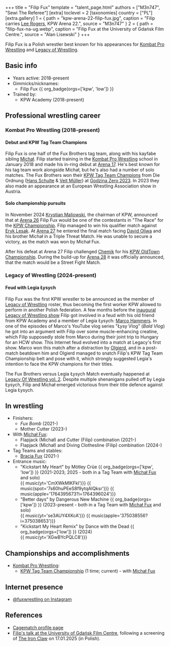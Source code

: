 +++
title = "Filip Fux"
template = "talent_page.html"
authors = ["M3n747", "Sewi The Referee"]
[extra]
toclevel = 2
[taxonomies]
country = ["PL"]
[extra.gallery]
1 = { path = "kpw-arena-22-filip-fux.jpg", caption = "Filip carries [Lee Rogers](@/w/lee-rogers.md), KPW Arena 22.", source = "M3n747" }
2 = { path = "filip-fux-na-ug.webp", caption = "Filip Fux at the University of Gdańsk Film Centre.", source = "Alan Lisewski" }
+++

Filip Fux is a Polish wrestler best known for his appearances for [Kombat Pro Wrestling](@/o/kpw.md) and [Legacy of Wrestling](@/o/low.md).

## Basic info

* Years active: 2018-present
* Gimmicks/nicknames:
  - Filip Fux {{ org_badge(orgs=['kpw', 'low']) }}
* Trained by:
  - KPW Academy (2018-present)

## Professional wrestling career

### Kombat Pro Wrestling (2018-present)

#### Debut and KPW Tag Team Champions

Filip Fux is one half of the Fux Brothers tag team, along with his kayfabe sibling [Michał](@/w/michal-fux.md). Filip started training in the [Kombat Pro Wrestling](@/o/kpw.md) school in January 2018 and made his in-ring debut at [Arena 17](@/e/kpw/2021-08-21-kpw-arena-17.md). He's best known for his tag team work alongside Michał, but he's also had a number of solo matches.
The Fux Brothers won their [KPW Tag Team Champions](@/c/kpw-tag-team-championship.md) from Die Ordnung ([Hans Schulte](@/w/hans-schulte.md) & [Veit Müller](@/w/veit-mueller.md)) at [Godzina Zero 2023](2023-08-18-kpw-godzina-zero-2023.md). In 2023 they also made an appearance at an European Wrestling Association show in Austria. 

#### Solo championship pursuits

In November 2024 [Krystian Maliowski](@/w/krystian-malinowski.md), the chairman of KPW, announced that at [Arena 26](@/e/kpw/2024-11-15-kpw-arena-26.md) Filip Fux would be one of the contestants in "The Race" for the [KPW Championship](@/c/kpw-championship.md). Filip managed to win his qualifier match against [Eryk Lesak](@/w/eryk-lesak.md). At [Arena 27](@/e/kpw/2025-01-24-kpw-arena-27.md) he entered the final match facing [David Oliwa](@/w/david-oliwa.md) and his brother Michał in a Triple Threat Match. He was unable to secure a victory, as the match was won by Michał Fux.

After his defeat at Arena 27 Filip challenged [Chemik](@/w/chemik.md) for his [KPW OldTown Championship](@/c/kpw-old-town-championship.md). During the build-up for [Arena 28](@/e/kpw/2025-04-11-kpw-arena-28.md) it was officially announced, that the match would be a Street Fight Match.

### Legacy of Wrestling (2024-present)

#### Feud with Legia Łysych

Filip Fux was the first KPW wrestler to be announced as the member of [Legacy of Wrestling](@/o/low.md) roster, thus becoming the first worker KPW allowed to perform in another Polish federation. A few months before the [inaugural Legacy of Wrestling show](@/e/low/2024-12-01-low-1.md) Filip got involved in a feud with his old friend from KPW Academy and a member of Legia Łysych: [Marco Hammers](@/w/marco-hammers.md). In one of the episodes of Marco's YouTube vlog series "Łysy Vlog" (_Bald Vlog_) he got into an argument with Filip over some muscle-enhancing creatine, which Filip supposedly stole from Marco during their joint trip to Hungary for an HCW show. This Internet feud evolved into a match at Legacy's first show. Marco won this match after a distraction by [Olgierd](@/w/olgierd.md), and in a post-match beatdown him and Olgierd managed to snatch Filip's KPW Tag Team Championship belt and pose with it, which strongly suggested Legia's intention to face the KPW champions for their titles.

The Fux Brothers versus Legia Łysych Match eventually happened at [Legacy Of Wrestling vol. 2](@/e/low/2025-04-06-low-2.md). Despite multiple shenanigans pulled off by Legia Łysych, Filip and Michał emerged victorious from their title defence against Legia Łysych.

## In wrestling

* Finishers:
  - _Fux Bomb_ (2021-)
  - Mother Cutter (2023-)
* With [Michał Fux](@/w/michal-fux.md):
  - Flapjack (Michał) and Cutter (Filip) combination (2021-)
  - Flapjack (Michał) and Diving Clothesline (Filip) combination (2024-)
* Tag Teams and stables:
  - [Bracia Fux](@/tt/bracia-fux.md) (2021-)
* Entrance music:
  - "Kickstart My Heart" by Mötley Crüe
    {{ org_badge(orgs=['kpw', 'low']) }} (2021-2023; 2025 - both in a Tag Team with [Michał Fux](@/w/michal-fux.md) and solo)<br>
    {{ music(yt='CmXWkMlKFkI')}}
    {{ music(spot='7s60huPEeS8f9ytqAlQksr')}}
    {{ music(apple='1764395673?i=1764396024')}}
  - "Better days" by Dangerous New Machine
    {{ org_badge(orgs=['kpw']) }} (2023-present - both in a Tag Team with [Michał Fux](@/w/michal-fux.md) and solo)<br>
    {{ music(yt='se3AUY4XKcA')}}
    {{ music(apple='375038556?i=375038653')}}
  - "Kickstart My Heart Remix" by Dance with the Dead
    {{ org_badge(orgs=['low']) }} (2024) <br>
    {{ music(yt='XGwBYcPQLC8')}}

## Championships and accomplishments

* [Kombat Pro Wrestling](@/o/kpw.md):
  - [KPW Tag Team Championship](@/c/kpw-tag-team-championship.md) (1 time; current) - with [Michał Fux](@/w/michal-fux.md)

## Internet presence

* [@fuxwrestling on Instagram](https://www.instagram.com/fuxwrestling/)

## References

* [Cagematch profile page](https://www.cagematch.net/?id=2&nr=25696)
* [Filip's talk at the University of Gdańsk Film Centre](https://www.youtube.com/watch?v=FcJ_OQbmbUw), following a screening of [The Iron Claw](https://en.wikipedia.org/wiki/The_Iron_Claw_(film)) on 17.01.2025 (in Polish).

